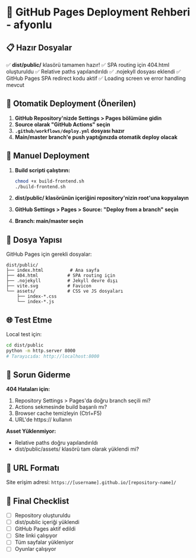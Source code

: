 # 🚀 GitHub Pages Deployment Rehberi - afyonlu

## 📋 Hazır Dosyalar

✅ **dist/public/** klasörü tamamen hazır!
✅ SPA routing için 404.html oluşturuldu
✅ Relative paths yapılandırıldı
✅ .nojekyll dosyası eklendi
✅ GitHub Pages SPA redirect kodu aktif
✅ Loading screen ve error handling mevcut

## 🔄 Otomatik Deployment (Önerilen)

1. **GitHub Repository'nizde Settings > Pages bölümüne gidin**
2. **Source olarak "GitHub Actions" seçin**
3. **`.github/workflows/deploy.yml` dosyası hazır**
4. **Main/master branch'e push yaptığınızda otomatik deploy olacak**

## 📁 Manuel Deployment

1. **Build scripti çalıştırın:**
   ```bash
   chmod +x build-frontend.sh
   ./build-frontend.sh
   ```

2. **dist/public/ klasörünün içeriğini repository'nizin root'una kopyalayın**
3. **GitHub Settings > Pages > Source: "Deploy from a branch" seçin**
4. **Branch: main/master seçin**

## 🔧 Dosya Yapısı

GitHub Pages için gerekli dosyalar:
```
dist/public/
├── index.html          # Ana sayfa
├── 404.html           # SPA routing için
├── .nojekyll          # Jekyll devre dışı
├── vite.svg           # Favicon
└── assets/            # CSS ve JS dosyaları
    ├── index-*.css
    └── index-*.js
```

## 🌐 Test Etme

Local test için:
```bash
cd dist/public
python -m http.server 8000
# Tarayıcıda: http://localhost:8000
```

## 🐛 Sorun Giderme

**404 Hataları için:**
1. Repository Settings > Pages'da doğru branch seçili mi?
2. Actions sekmesinde build başarılı mı?
3. Browser cache temizleyin (Ctrl+F5)
4. URL'de https:// kullanın

**Asset Yüklenmiyor:**
- Relative paths doğru yapılandırıldı
- dist/public/assets/ klasörü tam olarak yüklendi mi?

## 📍 URL Formatı

Site erişim adresi:
`https://[username].github.io/[repository-name]/`

## 🎯 Final Checklist

- [ ] Repository oluşturuldu
- [ ] dist/public içeriği yüklendi
- [ ] GitHub Pages aktif edildi
- [ ] Site linki çalışıyor
- [ ] Tüm sayfalar yükleniyor
- [ ] Oyunlar çalışıyor